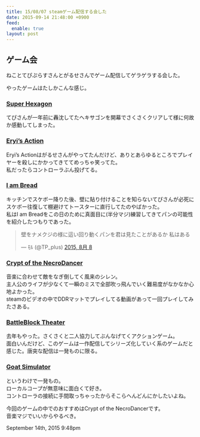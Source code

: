 ```yaml
---
title: 15/08/07 steamゲーム配信する会した
date: 2015-09-14 21:48:00 +0900
feed:
  enable: true
layout: post
---
```

<h2>ゲーム会</h2>    <p>ねことてぴぷらすさんとがるせさんでゲーム配信してゲラゲラする会した。</p>    <p>やったゲームはたしかこんな感じ。</p>    <h3>      <a href="http://store.steampowered.com/app/221640" target="_blank">Super Hexagon</a>    </h3>    <p>      てぴさんが一年前に轟沈してたヘキサゴンを開幕でさくさくクリアして様に何故か感動してしまった。    </p>    <h3>      <a href="http://store.steampowered.com/app/261700/" target="_blank">Eryi’s Action</a>    </h3>    <p>      Eryi’s      Actionはがるせさんがやってたんだけど、ありとあらゆるところでプレイヤーを殺しにかかってきててめっちゃ笑ってた。<br>      私だったらコントローラぶん投げてる。    </p>    <h3>      <a href="http://store.steampowered.com/app/327890/" target="_blank">I am Bread</a>    </h3>    <p>      キッチンでスケボー降りた後、壁に貼り付けることを知らないてぴさんが必死にスケボー往復して棚避けてトースターに直行してたのやばかった。<br>      私はI am      Breadをこの日のために真面目に(半分マジ)練習してきてパンの可能性を紹介したつもりであった。    </p>    <blockquote class="twitter-tweet" lang="ja">      <p lang="ja" dir="ltr">        壁をナメクジの様に這い回り動くパンを君は見たことがあるか 私はある      </p>      — ﾓﾙ (@TP_plus)      <a href="https://twitter.com/TP_plus/status/629955600626008064" target="_blank">2015, 8月 8</a>    </blockquote>    <script async src="//platform.twitter.com/widgets.js" charset="utf-8"></script>    <h3>      <a href="http://store.steampowered.com/app/247080" target="_blank">Crypt of the NecroDancer</a>    </h3>    <p>      音楽に合わせて敵をなぎ倒してく風来のシレン。<br>      主人公のライフが少なくて一瞬のミスで全部吹っ飛んでいく難易度がなかなか心地よかった。<br>      steamのビデオの中でDDRマットでプレイしてる動画があって一回プレイしてみたさある。    </p>    <h3>      <a href="http://store.steampowered.com/app/238460" target="_blank">BattleBlock Theater</a>    </h3>    <p>      去年もやった。さくさくと二人協力してぶんなげてくアクションゲーム。<br>      面白いんだけど、このゲームは一作配信してシリーズ化していく系のゲームだと感じた。唐突な配信は一発ものに限る。    </p>    <h3>      <a href="http://store.steampowered.com/app/265930/" target="_blank">Goat Simulator</a>    </h3>    <p>      というわけで一発もの。<br>      ローカルコープが無意味に面白くて好き。<br>      コントローラの接続に手間取っちゃったからそこらへんどんにかしたいよね。    </p>    <p>      今回のゲームの中でのおすすめはCrypt of the NecroDancerです。<br>      音楽マジでいいからやるべき。    </p>    <div id="footer">      <span id="timestamp"> September 14th, 2015 9:48pm </span>    </div>
